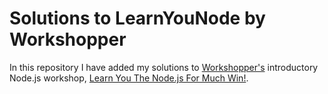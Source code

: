 # Solutions to LearnYouNode by Workshopper

In this repository I have added my solutions to [Workshopper's](https://github.com/workshopper) introductory Node.js workshop, [Learn You The Node.js For Much Win!](https://github.com/workshopper/learnyounode).
